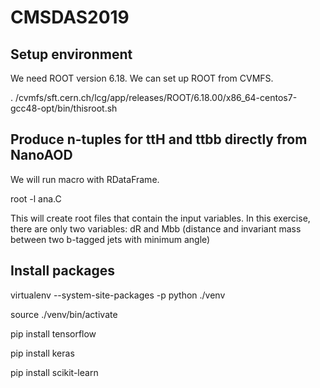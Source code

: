 # CMSDAS2019

## Setup environment 

We need ROOT version 6.18. We can set up ROOT from CVMFS. 

. /cvmfs/sft.cern.ch/lcg/app/releases/ROOT/6.18.00/x86_64-centos7-gcc48-opt/bin/thisroot.sh 

## Produce n-tuples for ttH and ttbb directly from NanoAOD 

We will run macro with RDataFrame. 

root -l ana.C

This will create root files that contain the input variables. 
In this exercise, there are only two variables: 
dR and Mbb (distance and invariant mass between two b-tagged jets with minimum angle)

## Install packages 

virtualenv --system-site-packages -p python ./venv 

source ./venv/bin/activate

pip install tensorflow

pip install keras

pip install scikit-learn
